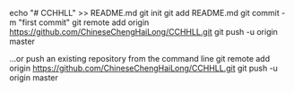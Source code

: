 
echo "# CCHHLL" >> README.md
git init
git add README.md
git commit -m "first commit"
git remote add origin https://github.com/ChineseChengHaiLong/CCHHLL.git
git push -u origin master


…or push an existing repository from the command line
 git remote add origin https://github.com/ChineseChengHaiLong/CCHHLL.git
 git push -u origin master



